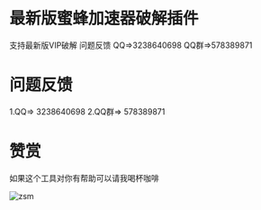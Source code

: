 # 最新版蜜蜂加速器破解插件
支持最新版VIP破解 问题反馈 QQ=>3238640698 QQ群=>578389871

# 问题反馈
1.QQ=> 3238640698 2.QQ群=> 578389871

# 赞赏
如果这个工具对你有帮助可以请我喝杯咖啡

![zsm](https://user-images.githubusercontent.com/122789775/235093961-90928898-5468-4ad3-beb3-dfa821f15226.jpg)
